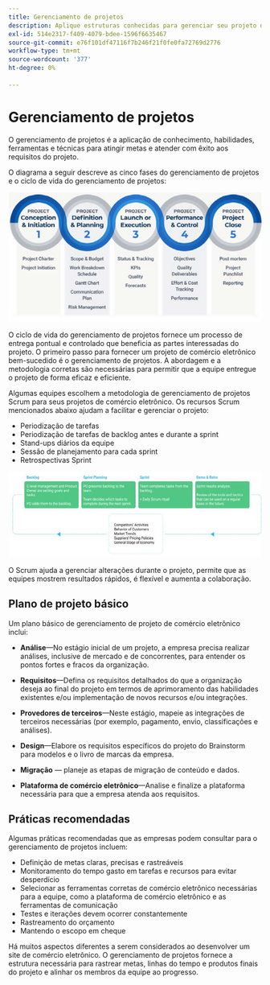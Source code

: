 ```yaml
---
title: Gerenciamento de projetos
description: Aplique estruturas conhecidas para gerenciar seu projeto de comércio eletrônico.
exl-id: 514e2317-f409-4079-bdee-1596f6635467
source-git-commit: e76f101df47116f7b246f21f0fe0fa72769d2776
workflow-type: tm+mt
source-wordcount: '377'
ht-degree: 0%

---
```


# Gerenciamento de projetos

O gerenciamento de projetos é a aplicação de conhecimento, habilidades, ferramentas e técnicas para atingir metas e atender com êxito aos requisitos do projeto.

O diagrama a seguir descreve as cinco fases do gerenciamento de projetos e o ciclo de vida do gerenciamento de projetos:

![Diagrama do ciclo de vida de gerenciamento do projeto](../../assets/playbooks/project-management-lifecycle.png)

O ciclo de vida do gerenciamento de projetos fornece um processo de entrega pontual e controlado que beneficia as partes interessadas do projeto. O primeiro passo para fornecer um projeto de comércio eletrônico bem-sucedido é o gerenciamento de projetos. A abordagem e a metodologia corretas são necessárias para permitir que a equipe entregue o projeto de forma eficaz e eficiente.


Algumas equipes escolhem a metodologia de gerenciamento de projetos Scrum para seus projetos de comércio eletrônico. Os recursos Scrum mencionados abaixo ajudam a facilitar e gerenciar o projeto:

- Periodização de tarefas
- Periodização de tarefas de backlog antes e durante a sprint
- Stand-ups diários da equipe
- Sessão de planejamento para cada sprint
- Retrospectivas Sprint

![Diagrama de ciclo de vida Agile de Scrum](../../assets/playbooks/scrum-lifecycle.png)

O Scrum ajuda a gerenciar alterações durante o projeto, permite que as equipes mostrem resultados rápidos, é flexível e aumenta a colaboração.

## Plano de projeto básico

Um plano básico de gerenciamento de projeto de comércio eletrônico inclui:

- **Análise**—No estágio inicial de um projeto, a empresa precisa realizar análises, inclusive de mercado e de concorrentes, para entender os pontos fortes e fracos da organização.

- **Requisitos**—Defina os requisitos detalhados do que a organização deseja ao final do projeto em termos de aprimoramento das habilidades existentes e/ou implementação de novos recursos e/ou integrações.

- **Provedores de terceiros**—Neste estágio, mapeie as integrações de terceiros necessárias (por exemplo, pagamento, envio, classificações e análises).

- **Design**—Elabore os requisitos específicos do projeto do Brainstorm para modelos e o livro de marcas da empresa.

- **Migração** — planeje as etapas de migração de conteúdo e dados.

- **Plataforma de comércio eletrônico**—Analise e finalize a plataforma necessária para que a empresa atenda aos requisitos.

## Práticas recomendadas

Algumas práticas recomendadas que as empresas podem consultar para o gerenciamento de projetos incluem:

- Definição de metas claras, precisas e rastreáveis
- Monitoramento do tempo gasto em tarefas e recursos para evitar desperdício
- Selecionar as ferramentas corretas de comércio eletrônico necessárias para a equipe, como a plataforma de comércio eletrônico e as ferramentas de comunicação
- Testes e iterações devem ocorrer constantemente
- Rastreamento do orçamento
- Mantendo o escopo em cheque

Há muitos aspectos diferentes a serem considerados ao desenvolver um site de comércio eletrônico. O gerenciamento de projetos fornece a estrutura necessária para rastrear metas, linhas do tempo e produtos finais do projeto e alinhar os membros da equipe ao progresso.
